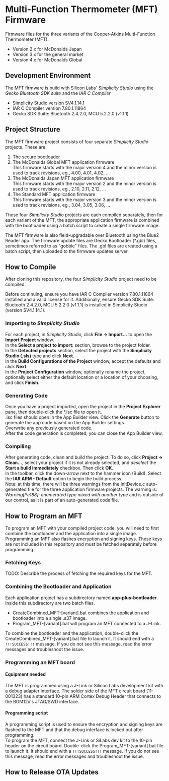 # Multi-Function Thermometer (MFT) Firmware  
Firmware files for the three variants of the Cooper-Atkins Multi-Function Thermometer (MFT).  
* Version 2.x for McDonalds Japan  
* Version 3.x for the general market  
* Version 4.x for McDonalds Global  

## Development Environment  
The MFT firmware is build with Silicon Labs' _Simplicity Studio_ using the _Gecko Bluetooth SDK suite_ and the _IAR C Compiler_  
* Simplicity Studio version SV4.1.14.1  
* IAR C Compiler version 7.80.1.11864  
* Gecko SDK Suite: Bluetooth 2.4.2.0, MCU 5.2.2.0 (v1.1.1)  

## Project Structure
The MFT firmware project consists of four separate _Simplicity Studio_ projects.  These are:  
1. The secure bootloader  
2. The McDonalds Global MFT application firmware  
This firmware starts with the major version 4 and the minor version is used to track revisions, eg., 4.00, 4.01, 4.02, ...  
3. The McDonalds Japan MFT application firmware  
This firmware starts with the major version 2 and the minor version is used to track revisions, eg., 2.10, 2.11, 2.12, ...  
4. The Standard MFT application firmware  
This firmware starts with the major version 3 and the minor version is used to track revisions, eg., 3.04, 3.05, 3.06, ...  

These four _Simplicity Studio_ projects are each compiled separately, then for each variant of the MFT, the appropriate application firmware is combined with the bootloader using a batch script to create a single firmware image.  

The MFT firmware is also field-upgradable over Bluetooth using the Blue2 Reader app.  The firmware update files are Gecko Bootloader (*.gbl) files, sometimes referred to as "gobble" files.  The .gbl files are created using a batch script, then uploaded to the firmware updates server.  

## How to Compile  
After cloning this repository, the four _Simplicity Studio_ project need to be compiled.  

Before continuing, ensure you have IAR C Compiler version 7.80.1.11864 installed and a valid license for it.  Additionally, ensure Gecko SDK Suite: Bluetooth 2.4.2.0, MCU 5.2.2.0 (v1.1.1) is installed in Simplicity Studio (version SV4.1.14.1).  

### Importing to _Simplicity Studio_  
For each project, in _Simplicity Studio_, click **File -> Import...** to open the **Import Project** window.  
In the **Select a project to import:** section, browse to the project folder.  
In the **Detected projects** section, select the project with the **Simplicity Studio (.sls)** type and click **Next**.  
In the **Build Configurations of the Project** window, accept the defaults and click **Next**.  
In the **Project Configuration** window, optionally rename the project, optionally select either the default location or a location of your choosing, and click **Finish**.  

### Generating Code
Once you have a project imported, open the project in the **Project Explorer** pane, then double-click the *.isc file to open it.  
.isc files should open in the App Builder view.  Click the **Generate** button to generate the app code based on the App Builder settings.  
Overwrite any previously generated code.  
After the code generation is completed, you can close the App Builder view.  

### Compiling 
After generating code, clean and build the project.  To do so, click **Project -> Clean...**, select your project if it is not already selected, and _deselect_ the **Start a build immediately** checkbox.  Then click **OK**.  
In the toolbar, click the down-arrow next to the hammer icon (Build).  Select the **IAR ARM - Default** option to begin the build process.  
Note: at this time, there will be three warnings from the InitDevice.c auto-generated file for the three application firmware projects.  The warning is: _Warning[Pe188]: enumerated type mixed with another type_ and is outside of our control, as it is part of an auto-generated code file.  

## How to Program an MFT  
To program an MFT with your compiled project code, you will need to first combine the bootloader and the application into a single image.  Programming an MFT also flashes encryption and signing keys.  These keys are not included in this repository and must be fetched separately before programming.  

### Fetching Keys  
TODO: Describe the process of fetching the required keys for the MFT.  

### Combining the Bootloader and Application  
Each application project has a subdirectory named **app-plus-bootloader**.  Inside this subdirectory are two batch files.  
* CreateCombined_MFT-[variant].bat combines the application and bootloader into a single .s37 image.  
* Program_MFT-[variant].bat will program an MFT connected to a J-Link.  

To combine the bootloader and the application, double-click the CreateCombined_MFT-[variant].bat file to launch it.  It should end with a `!!!SUCCESS!!!` message.  If you do not see this message, read the error messages and troubleshoot the issue.  

### Programming an MFT board  
#### Equipment needed  
The MFT is programmed using a J-Link or Silicon Labs development kit with a debug adapter interface.  The solder side of the MFT circuit board (11-001323) has a standard 10-pin ARM Cortex Debug Header that connects to the BGM12x's JTAG/SWD interface.    

#### Programming script
A programming script is used to ensure the encryption and signing keys are flashed to the MFT and that the debug interface is locked out after programming.  
To program the MFT, connect the J-Link or SiLabs dev kit to the 10-pin header on the circuit board.  Double-click the Program_MFT-[variant].bat file to launch it.  It should end with a `!!!SUCCESS!!!` message.  If you do not see this message, read the error messages and troubleshoot the issue.  

## How to Release OTA Updates



